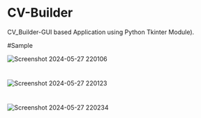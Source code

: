 # CV-Builder
CV_Builder-GUI based Application using Python Tkinter Module).

#Sample

![Screenshot 2024-05-27 220106](https://github.com/Sidhartha-01/CV-Builder/assets/129527324/94582f33-4052-4c53-bf58-92ec8019e8da)
#
![Screenshot 2024-05-27 220123](https://github.com/Sidhartha-01/CV-Builder/assets/129527324/2152e77c-5008-497c-ab5b-218c7822ee6f)
#
![Screenshot 2024-05-27 220234](https://github.com/Sidhartha-01/CV-Builder/assets/129527324/07734327-45f0-43c2-9eef-ffe92dfab8b6)

